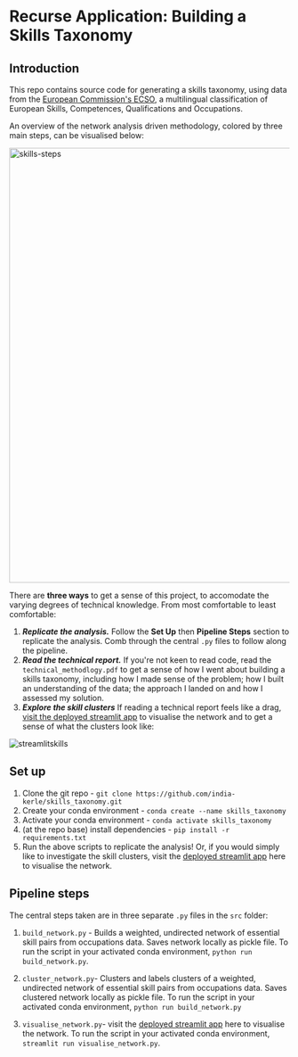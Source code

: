 # Recurse Application: Building a Skills Taxonomy

## Introduction

This repo contains source code for generating a skills taxonomy, using data from the [European Commission's ECSO](https://ec.europa.eu/esco/portal/home), a multilingual classification of European Skills, Competences, Qualifications and Occupations. 

An overview of the network analysis driven methodology, colored by three main steps, can be visualised below:

<img width="780" alt="skills-steps" src="https://user-images.githubusercontent.com/46863334/151831932-f74d5954-9035-43f4-9137-53d54baf2043.png">

There are **three ways** to get a sense of this project, to accomodate the varying degrees of technical knowledge. From most comfortable to least comfortable:
1. ***Replicate the analysis.*** Follow the **Set Up** then **Pipeline Steps** section to replicate the analysis. Comb through the central ```.py``` files to follow along the pipeline.
2. ***Read the technical report.*** If you're not keen to read code, read the ```technical_methodlogy.pdf``` to get a sense of how I went about building a skills taxonomy, including how I made sense of the problem; how I built an understanding of the data; the approach I landed on and how I assessed my solution.
3. ***Explore the skill clusters*** If reading a technical report feels like a drag, [visit the deployed streamlit app](https://share.streamlit.io/india-kerle/skills_taxonomy/main/src/visualise_network.py) to visualise the network and to get a sense of what the clusters look like:

 ![streamlitskills](https://user-images.githubusercontent.com/46863334/151831044-86c22636-7543-49e0-b6ad-1d4aeaf64645.gif)
    
## Set up 

1. Clone the git repo - ```git clone https://github.com/india-kerle/skills_taxonomy.git```
2. Create your conda environment - ```conda create --name skills_taxonomy```
3. Activate your conda environment -  ```conda activate skills_taxonomy```
4. (at the repo base) install dependencies - ```pip install -r requirements.txt```
5. Run the above scripts to replicate the analysis! Or, if you would simply like to investigate the skill clusters, visit the [deployed streamlit app](https://share.streamlit.io/india-kerle/skills_taxonomy/main/src/visualise_network.py) here to visualise the network. 

## Pipeline steps

The central steps taken are in three separate ```.py``` files in the ```src``` folder:

1. ```build_network.py``` - Builds a weighted, undirected network of essential skill pairs from occupations data. Saves network locally as pickle file. To run the script in your activated conda environment, ```python run build_network.py```. 

2. ```cluster_network.py```- Clusters and labels clusters of a weighted, undirected network of essential skill pairs from occupations data. Saves clustered network locally as pickle file. To run the script in your activated conda environment, ```python run build_network.py```

3. ```visualise_network.py```- visit the [deployed streamlit app](https://share.streamlit.io/india-kerle/skills_taxonomy/main/src/visualise_network.py) here to visualise the network. To run the script in your activated conda environment, ```streamlit run visualise_network.py```.
